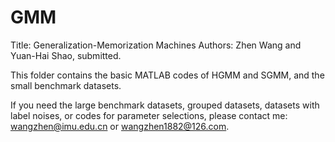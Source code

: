 # GMM
Title: Generalization-Memorization Machines
Authors: Zhen Wang and Yuan-Hai Shao, submitted.

This folder contains the basic MATLAB codes of HGMM and SGMM, and the small benchmark datasets.

If you need the large benchmark datasets, grouped datasets, datasets with label noises, or codes for parameter selections, please contact me:
wangzhen@imu.edu.cn or wangzhen1882@126.com.
